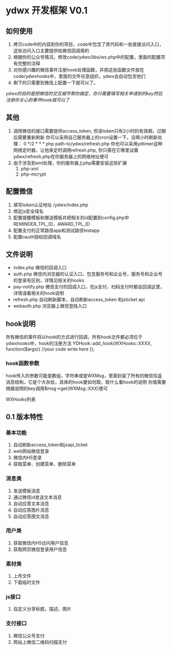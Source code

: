 # ydwx 开发框架 V0.1

## 如何使用

1. 拷贝code中的内容到你的项目，code中包含了库代码和一些直接访问入口，这些访问入口主要提供给微信回调用的
2. 根据你的公众号情况，修改code/ydwx/libs/wx.php中的配置，里面的配置项有完整的注释
3. 对你感兴趣的微信事件注册hook处理函数，并把这些函数文件放在code/ydwxhooks中，里面的文件任意组织，ydwx会自动包含他们
4. 剩下的只需要到微信上配置一下就可以了。

*ydwx的目的是把微信的交互细节帮你搞定，你只需要填写相关申请到的key然后注册你关心的事件hook就可以了*

## 其他

1. 调用微信的接口需要提供access_token, 但该token只有2小时的有效期，过期后需要重新刷新
    你可以采用自己服务器上的cron设置一下，没两小时刷新处理：
    0 */2 * * * php path-to/ydwx/refresh.php
    你也可以采用ydtimer这种网络定时器，让他来定时调用refresh.php, 你只需在它哪里设置ydwx/refresh.php在你服务器上的网络地址便可
2. 由于涉及到xml处理，你的服务器上php需要安装这些扩展
    1. php-xml
    2. php-mcrypt
    
## 配置微信

1. 填写token认证地址 /ydwx/index.php
2. 绑定js安全域名
3. 配置提醒模板和赠送模板并把相关的id配置到config.php中REMINDER_TPL_ID，AWARD_TPL_ID
4. 配置支付的正常路径app和测试路径testapp
5. 配置oauth授权回调域名


## 文件说明

- index.php       微信的回调入口
- auth.php        微信内浏览器的认证入口，包含服务号和企业号，服务号和企业号的登录有区别，详情见相关的hooks
- pay-notify.php  微信支付的回调入口，在js支付，扫码支付时都会回调这里，详情请看相关的hook说明
- refresh.php     自动刷新脚本，自动刷新access_token 和jsticket api
- webauth.php     浏览器上微信登陆入口

## hook说明

所有微信的事件将以hook的方式进行回调，所有hook文件都必须位于ydwxhooks中，hook的注册方法
YDHook::add_hook(WXHooks::XXXX, function($args){
    //your code write here
});

### hook函数参数

hook传入的参数可能是数组，字符串或是WXMsg，里面封装了所有的微信往返消息结构，它是个大杂烩，具体的hook要如何取，取什么看hook的说明
你值需要根据说明的key调用$msg->get(WXMsg::XXX)便可


WXHooks列表

## 0.1 版本特性

### 基本功能
1. 自动刷新access_token和jsapi_ticket
2. web网站微信登录
3. 微信内H5登录
4. 获取菜单、创建菜单、删除菜单

### 消息类
1. 发送模板消息
2. 通过微信id发送文本消息
3. 自动应答文本消息
4. 自动应答图片消息
5. 自动应答图文消息

### 用户类
1. 获取微信内H5访问用户信息
2. 获取网页微信登录用户信息

### 素材类
1. 上传文件
2. 下载临时文件

### js接口
1. 自定义分享标题，描述，图片

### 支付接口
1. 微信公众号支付
2. 网站上微信二维码扫描支付


